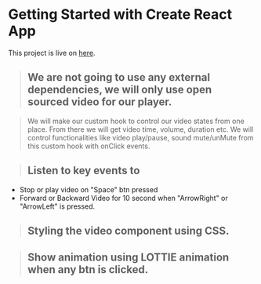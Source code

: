 # Getting Started with Create React App

This project is live on [here](https://video-player-jubair.netlify.app).

>## We are not going to use any external dependencies, we will only use open sourced video for our player.

> We will make our custom hook to control our video states from one place.
> From there we will get video time, volume, duration etc.
> We will control functionalities like video play/pause, sound mute/unMute from this custom hook with onClick events.

> ## Listen to key events to 
- Stop or play video on "Space" btn pressed
- Forward or Backward Video for 10 second when "ArrowRight" or "ArrowLeft" is pressed.

> ## Styling the video component using CSS.

> ## Show animation using LOTTIE animation when any btn is clicked.
